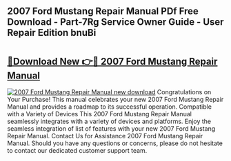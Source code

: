 ## 2007 Ford Mustang Repair Manual PDf Free Download - Part-7Rg Service Owner Guide - User Repair Edition bnuBi

# <h2><a href="http://bc13022.oget.top/?id=2007+Ford+Mustang+Repair+Manual">🔗Download New 👉🔴 2007 Ford Mustang Repair Manual</a></h2>

[![2007 Ford Mustang Repair Manual new download](https://i.imgur.com/5g1atiW.png)](http://bc13022.oget.top/?id=2007+Ford+Mustang+Repair+Manual)
Congratulations on Your Purchase! This manual celebrates your new 2007 Ford Mustang Repair Manual and provides a roadmap to its successful operation. Compatible with a Variety of Devices This 2007 Ford Mustang Repair Manual seamlessly integrates with a variety of devices and platforms. Enjoy the seamless integration of list of features with your new 2007 Ford Mustang Repair Manual. Contact Us for Assistance 2007 Ford Mustang Repair Manual. Should you have any questions or concerns, please do not hesitate to contact our dedicated customer support team.
